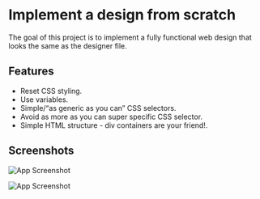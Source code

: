 # Implement a design from scratch

The goal of this project is to implement a fully functional web design that looks the same as the designer file.

## Features

- Reset CSS styling.
- Use variables.
- Simple/“as generic as you can” CSS selectors.
- Avoid as more as you can super specific CSS selector.
- Simple HTML structure - div containers are your friend!.


## Screenshots

![App Screenshot](https://i.ibb.co/xC7BzZD/01-headphones-desktop-2x.png)

![App Screenshot](https://i.ibb.co/Y7XzJ3P/01-headphones-mobile-2x.png)
